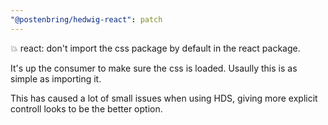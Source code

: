 ```yaml
---
"@postenbring/hedwig-react": patch
---
```


:boom: react: don't import the css package by default in the react package.

It's up the consumer to make sure the css is loaded. Usaully this is as simple as importing it.

This has caused a lot of small issues when using HDS, giving more explicit controll looks to be the better option.
